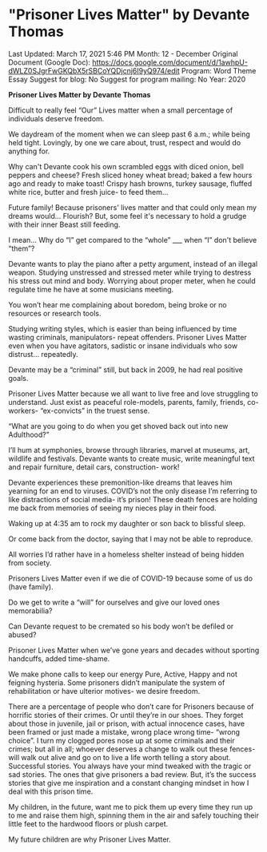 # "Prisoner Lives Matter" by Devante Thomas

Last Updated: March 17, 2021 5:46 PM
Month: 12 - December
Original Document (Google Doc): https://docs.google.com/document/d/1awhpU-dWLZ0SJgrFwGKQbX5rSBCoYQDjcnj6I9yQ974/edit
Program: Word Theme Essay
Suggest for blog: No
Suggest for program mailing: No
Year: 2020

**Prisoner Lives Matter by Devante Thomas**

Difficult to really feel “Our” Lives matter when a small percentage of individuals deserve freedom.

We daydream of the moment when we can sleep past 6 a.m.; while being held tight. Lovingly, by one we care about, trust, respect and would do anything for.

Why can't Devante cook his own scrambled eggs with diced onion, bell peppers and cheese? Fresh sliced honey wheat bread; baked a few hours ago and ready to make toast! Crispy hash browns, turkey sausage, fluffed white rice, butter and fresh juice- to feed them…

Future family! Because prisoners' lives matter and that could only mean my dreams would... Flourish? But, some feel it's necessary to hold a grudge with their inner Beast still feeding.

I mean... Why do “I” get compared to the “whole” ___ when “I” don't believe “them”?

Devante wants to play the piano after a petty argument, instead of an illegal weapon. Studying unstressed and stressed meter while trying to destress his stress out mind and body. Worrying about proper meter, when he could regulate time he have at some musicians meeting.

You won’t hear me complaining about boredom, being broke or no resources or research tools.

Studying writing styles, which is easier than being influenced by time wasting criminals, manipulators- repeat offenders. Prisoner Lives Matter even when you have agitators, sadistic or insane individuals who sow distrust… repeatedly.

Devante may be a “criminal” still, but back in 2009, he had real positive goals.

Prisoner Lives Matter because we all want to live free and love struggling to understand. Just exist as peaceful role-models, parents, family, friends, co-workers- “ex-convicts” in the truest sense.

“What are you going to do when you get shoved back out into new Adulthood?”

I’ll hum at symphonies, browse through libraries, marvel at museums, art, wildlife and festivals. Devante wants to create music, write meaningful text and repair furniture, detail cars, construction- work!

Devante experiences these premonition-like dreams that leaves him yearning for an end to viruses. COVID’s not the only disease I’m referring to like distractions of social media- it’s prison! These death fences are holding me back from memories of seeing my nieces play in their food.

Waking up at 4:35 am to rock my daughter or son back to blissful sleep.

Or come back from the doctor, saying that I may not be able to reproduce.

All worries I’d rather have in a homeless shelter instead of being hidden from society.

Prisoners Lives Matter even if we die of COVID-19 because some of us do (have family).

Do we get to write a “will” for ourselves and give our loved ones memorabilia?

Can Devante request to be cremated so his body won’t be defiled or abused?

Prisoner Lives Matter when we’ve gone years and decades without sporting handcuffs, added time-shame.

We make phone calls to keep our energy Pure, Active, Happy and not feigning hysteria. Some prisoners didn’t manipulate the system of rehabilitation or have ulterior motives- we desire freedom.

There are a percentage of people who don’t care for Prisoners because of horrific stories of their crimes. Or until they’re in our shoes. They forget about those in juvenile, jail or prison, with actual innocence cases, have been framed or just made a mistake, wrong place wrong time- “wrong choice”. I turn my clogged pores nose up at some criminals and their crimes; but all in all; whoever deserves a change to walk out these fences- will walk out alive and go on to live a life worth telling a story about. Successful stories. You always have your mind tweaked with the tragic or sad stories. The ones that give prisoners a bad review. But, it’s the success stories that give me inspiration and a constant changing mindset in how I deal with this prison time.

My children, in the future, want me to pick them up every time they run up to me and raise them high, spinning them in the air and safely touching their little feet to the hardwood floors or plush carpet.

My future children are why Prisoner Lives Matter.